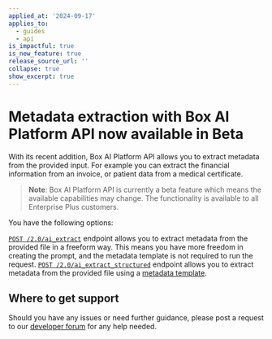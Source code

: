 ```yaml
---
applied_at: '2024-09-17'
applies_to:
  - guides
  - api
is_impactful: true
is_new_feature: true
release_source_url: ''
collapse: true
show_excerpt: true
---
```


# Metadata extraction with Box AI Platform API now available in Beta

With its recent addition, Box AI Platform API allows you to extract metadata from the provided input. 
For example you can extract the financial information from an invoice, or patient data from a medical certificate.

> **Note**: Box AI Platform API is currently a beta feature which means the available capabilities may change. The functionality is available to all Enterprise Plus customers.

<!-- more -->

You have the following options:

 [`POST /2.0/ai_extract`][1] endpoint allows you to extract metadata from the provided file in a freeform way. 
 This means you have more freedom in creating the prompt, and the metadata template is not required to run the request.
 [`POST /2.0/ai_extract_structured`][2] endpoint allows you to extract metadata from the provided file using a [metadata template][3].


## Where to get support

Should you have any issues or need further guidance, please post a request to our [developer forum][4] for any help needed.

[1]: e://post-ai-extract
[2]: e://post-ai-extract-structured
[3]: https://support.box.com/hc/en-us/articles/360044194033-Customizing-Metadata-Templates
[4]: https://forum.box.com/